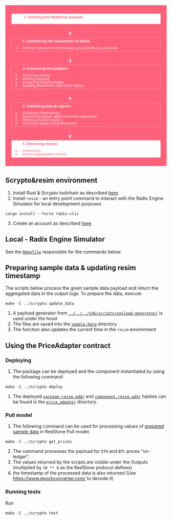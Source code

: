 ![diagram.svg](diagram.svg)

## Scrypto&resim environment

1. Install Rust & Scrypto toolchain as described [here](https://docs.radixdlt.com/v1/docs/getting-rust-scrypto).
1. Install `resim` - an entry point command to interact with the Radix Engine Simulator for local development purposes

```shell
cargo install --force radix-clis
```

3. Create an account as
   described [here](https://docs.radixdlt.com/docs/learning-to-run-your-first-scrypto-project#creating-an-account)

## Local - Radix Engine Simulator

See the [`Makefile`](../scrypto/Makefile) responsible for the commands below.

## Preparing sample data & updating resim timestamp

The scripts below process the given sample data payload and return the aggregated data in the output logs. To prepare
the data, execute

```shell 
make -C ../scrypto update_data
```

1. A payload generator from [`../../../sdk/scripts/payload-generator/`](../../sdk/scripts/payload-generator/index.ts) is
   used under the hood
1. The files are saved into the [`sample-data`](../scrypto/sample-data) directory
1. The function also updates the current time in the `resim` environment

## Using the PriceAdapter contract

### Deploying

1. The package can be deployed and the component instantiated by using the following command:

```shell
make -C ../scrypto deploy
```

1. The deployed [`package.resim.addr`](../scrypto/price_adapter/package.resim.addr)
   and [`component.resim.addr`](../scrypto/price_adapter/package.resim.addr) hashes can be found in the
   [`price_adapter`](price_adapter)
   directory.

### Pull model

1. The following command can be used for processing values of [prepared sample data](../scrypto/sample-data/) in
   RedStone
   Pull model.

```shell
make -C ../scrypto get_prices
```

2. The command processes the payload for `ETH` and `BTC` prices "on-ledger".
3. The values returned by the scripts are visible under the Outputs (multiplied by `10 ** 8` as the RedStone protocol
   defines)
4. the timestamp of the processed data is also returned (Use https://www.epochconverter.com/ to decode it)

### Running tests

Run

```shell
make -C ../scrypto test
```
